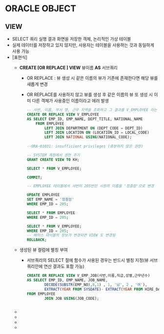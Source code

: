 # ORACLE OBJECT

## VIEW

+  SELECT 쿼리 실행 결과 화면을 저장한 객체, 논리적인 가상 테이블
+  실제 데이터를 저장하고 있지 않지만, 사용자는 테이블을 사용하는 것과 동일하게 사용 가능
+ [표현식]
    + **CREATE [OR REPLACE ] VIEW** 뷰이름 **AS** 서브쿼리
      + OR REPLACE : 뷰 생성 시 같은 이름의 뷰가 기존에 존재한다면 해당 뷰를 새롭게 변경
      + OR REPLACE를 사용하지 않고 뷰를 생성 후 같은 이름의 뷰 또 생성 시 이미 다른 객체가 사용중인 이름이라고 에러 발생

        ```sql
        -- 사번, 이름, 부서 명, 근무 지역을 조회하고 그 결과를 V_EMPLOYEE 라는 뷰를 생성하여 저장
        CREATE OR REPLACE VIEW V_EMPLOYEE
        AS SELECT EMP_ID, EMP_NAME, DEPT_TITLE, NATIONAL_NAME
            FROM EMPLOYEE
                LEFT JOIN DEPARTMENT ON (DEPT_CODE = DEPT_ID)
                LEFT JOIN LOCATION ON (LOCATION_ID = LOCAL_CODE)
                LEFT JOIN NATIONAL USING(NATIONAL_CODE);
                
        --ORA-01031: insufficient privileges (충분하지 않은 권한)

        -- SYSTEM 계정에서 권한 주기
        GRANT CREATE VIEW TO KH;

        SELECT * FROM V_EMPLOYEE;

        COMMIT;
        ```

        ```sql
        -- EMPLOYEE 테이블에서 사번이 205번인 사원의 이름을 '정중앙'으로 변경

        UPDATE EMPLOYEE 
        SET EMP_NAME = '정중앙'
        WHERE EMP_ID = 205;

        SELECT * FROM EMPLOYEE
        WHERE EMP_ID = 205;

        SELECT * FROM V_EMPLOYEE;
        WHERE EMP_ID = 205;
        -- 베이스 테이블의 정보가 변경되면 VIEW 도 변경됨
        ROLLBACK;
        ```

    + 생성된 뷰 컬럼에 별칭 부여
        + 서브쿼리의 SELECT 절에 함수가 사용된 경우는 반드시 별칭 지정(뷰 서브쿼리안에 연산 결과도 포함 가능)

            ```sql
            CREATE OR REPLACE VIEW V_EMP_JOB(사번,이름,직급,성별,근무년수)
            AS SELECT EMP_ID, EMP_NAME, JOB_NAME, 
                    DECODE(SUBSTR(EMP_NO),8,1) , 1, '남', 2 , '여'),
                    EXTRACT(YEAR FROM SYSDATE)- EXTRACT(YEAR FROM HIRE_DATE)
            FROM EMPLOYEE
                    JOIN JOB USING(JOB_CODE);
            ```

            ```sql


            ```
    +

    +

    +

    +


    
